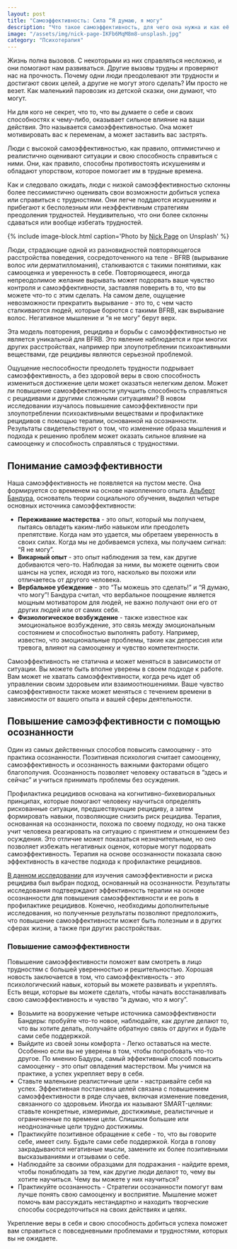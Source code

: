 ```yaml
---
layout: post
title: "Самоэффективность: Сила “Я думаю, я могу"
description: "Что такое самоэффективность, для чего она нужна и как её тренировать?"
image: "/assets/img/nick-page-IKFb6MqM8m8-unsplash.jpg"
category: "Психотерапия"
---
```


Жизнь полна вызовов. С некоторыми из них справляться несложно, и они помогают нам развиваться. Другие вызовы трудны и проверяют нас на прочность. 
Почему одни люди преодолевают эти трудности и достигают своих целей, а другие не могут этого сделать? 
Им просто не везет. Как маленький паровозик из детской сказки, они думают, что могут.

Ни для кого не секрет, что то, что вы думаете о себе и своих способностях к чему-либо, оказывает сильное влияние 
на ваши действия. Это называется самоэффективностью. Она может мотивировать вас к переменам, а может заставить вас застрять.

Люди с высокой самоэффективностью, как правило, оптимистично и реалистично оценивают ситуации и свою 
способность справиться с ними. Они, как правило, способны противостоять искушениям и обладают упорством, которое помогает им в трудные времена.

Как и следовало ожидать, люди с низкой самоэффективностью склонны более пессимистично оценивать свои возможности 
добиться успеха или справиться с трудностями. Они легче поддаются искушениям и прибегают к бесполезным или неэффективным 
стратегиям преодоления трудностей. Неудивительно, что они более склонны сдаваться или вообще избегать трудностей.

{% include image-block.html
caption='Photo by <a href="https://unsplash.com/@nickpage" rel="nofollow">Nick Page</a> on Unsplash'
%}

Люди, страдающие одной из разновидностей повторяющегося расстройства поведения, сосредоточенного на 
теле - BFRB (вырывание волос или дерматилломания), сталкиваются с такими понятиями, как самооценка и уверенность в себе. 
Повторяющееся, иногда непреодолимое желание вырывать может подорвать ваше чувство контроля и самоэффективности, 
заставляя поверить в то, что вы можете что-то с этим сделать. На самом деле, ощущение невозможности прекратить вырывание - 
это то, с чем часто сталкиваются людей, которые борются с такими BFRB, как вырывание волос. 
Негативное мышление и “я не могу” берут верх.

Эта модель повторения, рецидива и борьбы с самоэффективностью не является уникальной для BFRB. Это явление наблюдается 
и при многих других расстройствах, например при злоупотреблении психоактивными веществами, 
где рецидивы являются серьезной проблемой.

Ощущение неспособности преодолеть трудности подрывает самоэффективность, а без здоровой веры в свою 
способность измениться достижение цели может оказаться нелегким делом. Может ли повышение самоэффективности 
улучшить способность справляться с рецидивами и другими сложными ситуациями? В новом исследовании изучалось
повышение самоэффективности при злоупотреблении психоактивными веществами и профилактике рецидивов с помощью 
терапии, основанной на осознанности. Результаты свидетельствуют о том, что изменение образа мышления и подхода
к решению проблем может оказать сильное влияние на самооценку и способность справляться с трудностями.

## Понимание самоэффективности

Наша самоэффективность не появляется на пустом месте. Она формируется со временем на основе накопленного опыта. 
<a href="https://ru.wikipedia.org/wiki/%D0%91%D0%B0%D0%BD%D0%B4%D1%83%D1%80%D0%B0,_%D0%90%D0%BB%D1%8C%D0%B1%D0%B5%D1%80%D1%82" rel="nofollow">Альберт Бандура</a>, 
основатель теории социального обучения, выделил четыре основных источника самоэффективности:

- **Переживание мастерства** - это опыт, который мы получаем, пытаясь овладеть каким-либо навыком 
или преодолеть препятствие. Когда нам это удается, мы обретаем уверенность в своих силах. Когда мы не добиваемся успеха, мы получаем сигнал: “Я не могу”.
- **Викарный опыт** - это опыт наблюдения за тем, как другие добиваются чего-то. Наблюдая за ними, вы можете оценить свои шансы на успех, исходя из того, насколько вы похожи или отличаетесь от другого человека.
- **Вербальное убеждение** - это “Ты можешь это сделать!” и “Я думаю, что могу”! Бандура считал, что вербальное
поощрение является мощным мотиватором для людей, не важно получают они его от других людей или от самих себя.
- **Физиологическое возбуждение** - также известное как эмоциональное возбуждение, это связь между эмоциональным состоянием 
и способностью выполнять работу. Например, известно, что эмоциональные проблемы, такие как депрессия или тревога, влияют на самооценку и чувство компетентности.

Самоэффективность не статична и может меняться в зависимости от ситуации. Вы можете быть вполне уверены в своем подходе к работе. 
Вам может не хватать самоэффективности, когда речь идет об управлении своим здоровьем или взаимоотношениями. Ваше чувство 
самоэффективности также может меняться с течением времени в зависимости от вашего опыта и вашей сферы деятельности.

## Повышение самоэффективности с помощью осознанности

Один из самых действенных способов повысить самооценку - это практика осознанности. Позитивная психология считает 
самооценку, самоэффективность и осознанность важными факторами общего благополучия. Осознанность позволяет человеку 
оставаться в “здесь и сейчас” и учиться принимать проблемы без осуждения.

Профилактика рецидивов основана на когнитивно-бихевиоральных принципах, которые помогают человеку научиться определять 
рискованные ситуации, предшествующие рецидиву, а затем формировать навыки, позволяющие снизить риск рецидива. Терапия, 
основанная на осознанности, похожа по своему подходу, но она также учит человека реагировать на ситуацию с принятием и 
отношением без осуждения. Это отличие может показаться незначительным, но оно позволяет избежать негативных оценок, 
которые могут подорвать самоэффективность. Терапия на основе осознанности показала свою эффективность 
в качестве подхода к профилактике рецидивов.

<a href="https://link.springer.com/article/10.1007/s12671-022-01946-z" rel="nofollow">В данном исследовании</a> для изучения 
самоэффективности и риска рецидива был выбран подход, основанный на осознанности. 
Результаты исследования подтверждают эффективность терапии на основе осознанности для повышения самоэффективности и 
ее роль в профилактике рецидивов. Конечно, необходимы дополнительные исследования, но полученные результаты позволяют 
предположить, что повышение самоэффективности может быть полезным и в других сферах жизни, а также при других расстройствах.

### Повышение самоэффективности

Повышение самоэффективности поможет вам смотреть в лицо трудностям с большей уверенностью и решительностью. 
Хорошая новость заключается в том, что самоэффективность - это психологический навык, который вы можете развивать 
и укреплять. Есть вещи, которые вы можете сделать, чтобы начать восстанавливать свою самоэффективность и чувство “я думаю, что я могу”.

- Возьмите на вооружение четыре источника самоэффективности Бандеры: пробуйте что-то новое, 
наблюдайте, как другие делают то, что вы хотите делать, получайте обратную связь от других и будьте сами себе поддержкой.
- Выйдите из своей зоны комфорта - Легко оставаться на месте. Особенно если вы не уверены в том, чтобы 
попробовать что-то другое. По мнению Бадуры, самый эффективный способ повысить самооценку - это опыт овладения мастерством. Мы учимся на практике, а успех укрепляет веру в себя.
- Ставьте маленькие реалистичные цели - настраивайте себя на успех. Эффективная постановка целей связана с повышением 
самоэффективности в ряде случаев, включая изменение поведения, связанного со здоровьем. Иногда их называют SMART-целями: 
ставьте конкретные, измеримые, достижимые, реалистичные и ограниченные по времени цели. Слишком большие или неоднозначные цели трудно достижимы.
- Практикуйте позитивное обращение к себе - то, что вы говорите себе, имеет силу. Будьте сами себе поддержкой. 
Когда в голову закрадываются негативные мысли, замените их более позитивными высказываниями и отзывами о себе.
- Наблюдайте за своими образцами для подражания - найдите время, чтобы понаблюдать за тем, как другие люди делают то, чему вы хотите научиться. Чему вы можете у них научиться?
- Практикуйте осознанность - Стратегии осознанности помогут вам лучше понять свою самооценку и восприятие. Мышление 
может помочь вам рассуждать нестандартно и находить творческие способы сосредоточиться на своих действиях и целях.

Укрепление веры в себя и свою способность добиться успеха поможет вам справиться с повседневными проблемами и трудностями, которых вы не ожидаете.
